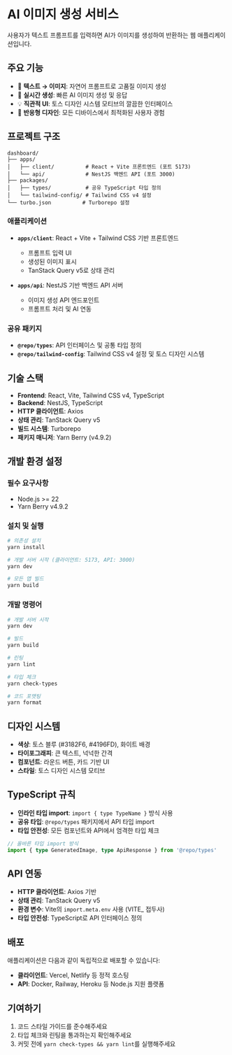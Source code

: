 # AI 이미지 생성 서비스

사용자가 텍스트 프롬프트를 입력하면 AI가 이미지를 생성하여 반환하는 웹 애플리케이션입니다.

## 주요 기능

- 🎨 **텍스트 → 이미지**: 자연어 프롬프트로 고품질 이미지 생성
- 🚀 **실시간 생성**: 빠른 AI 이미지 생성 및 응답
- 💡 **직관적 UI**: 토스 디자인 시스템 모티브의 깔끔한 인터페이스
- 📱 **반응형 디자인**: 모든 디바이스에서 최적화된 사용자 경험

## 프로젝트 구조

```
dashboard/
├── apps/
│   ├── client/          # React + Vite 프론트엔드 (포트 5173)
│   └── api/             # NestJS 백엔드 API (포트 3000)
├── packages/
│   ├── types/           # 공유 TypeScript 타입 정의
│   └── tailwind-config/ # Tailwind CSS v4 설정
└── turbo.json          # Turborepo 설정
```

### 애플리케이션

- **`apps/client`**: React + Vite + Tailwind CSS 기반 프론트엔드
  - 프롬프트 입력 UI
  - 생성된 이미지 표시
  - TanStack Query v5로 상태 관리
  
- **`apps/api`**: NestJS 기반 백엔드 API 서버
  - 이미지 생성 API 엔드포인트
  - 프롬프트 처리 및 AI 연동

### 공유 패키지

- **`@repo/types`**: API 인터페이스 및 공통 타입 정의
- **`@repo/tailwind-config`**: Tailwind CSS v4 설정 및 토스 디자인 시스템

## 기술 스택

- **Frontend**: React, Vite, Tailwind CSS v4, TypeScript
- **Backend**: NestJS, TypeScript
- **HTTP 클라이언트**: Axios
- **상태 관리**: TanStack Query v5
- **빌드 시스템**: Turborepo
- **패키지 매니저**: Yarn Berry (v4.9.2)

## 개발 환경 설정

### 필수 요구사항

- Node.js >= 22
- Yarn Berry v4.9.2

### 설치 및 실행

```bash
# 의존성 설치
yarn install

# 개발 서버 시작 (클라이언트: 5173, API: 3000)
yarn dev

# 모든 앱 빌드
yarn build
```

### 개발 명령어

```bash
# 개발 서버 시작
yarn dev

# 빌드
yarn build

# 린팅
yarn lint

# 타입 체크
yarn check-types

# 코드 포맷팅
yarn format
```

## 디자인 시스템

- **색상**: 토스 블루 (#3182F6, #4196FD), 화이트 배경
- **타이포그래피**: 큰 텍스트, 넉넉한 간격
- **컴포넌트**: 라운드 버튼, 카드 기반 UI
- **스타일**: 토스 디자인 시스템 모티브

## TypeScript 규칙

- **인라인 타입 import**: `import { type TypeName }` 방식 사용
- **공유 타입**: `@repo/types` 패키지에서 API 타입 import
- **타입 안전성**: 모든 컴포넌트와 API에서 엄격한 타입 체크

```typescript
// 올바른 타입 import 방식
import { type GeneratedImage, type ApiResponse } from '@repo/types'
```

## API 연동

- **HTTP 클라이언트**: Axios 기반
- **상태 관리**: TanStack Query v5
- **환경 변수**: Vite의 `import.meta.env` 사용 (VITE_ 접두사)
- **타입 안전성**: TypeScript로 API 인터페이스 정의

## 배포

애플리케이션은 다음과 같이 독립적으로 배포할 수 있습니다:

- **클라이언트**: Vercel, Netlify 등 정적 호스팅
- **API**: Docker, Railway, Heroku 등 Node.js 지원 플랫폼

## 기여하기

1. 코드 스타일 가이드를 준수해주세요
2. 타입 체크와 린팅을 통과하는지 확인해주세요
3. 커밋 전에 `yarn check-types && yarn lint`를 실행해주세요
